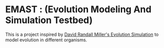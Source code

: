 # EMAST : (Evolution Modeling And Simulation Testbed)

This is a project inspired by [David Randall Miller's Evolution Simulation](https://www.youtube.com/watch?v=N3tRFayqVtk&t=2381s) to model evolution in different organisms. 
